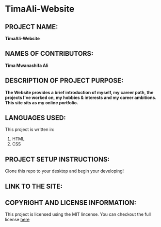 # TimaAli-Website
## **PROJECT NAME:**
__TimaAli-Website__

## **NAMES OF CONTRIBUTORS:**
__Tima Mwanashifa Ali__

## **DESCRIPTION OF PROJECT PURPOSE:**

__The Website provides a brief introduction of myself, my career path, the projects I've worked on, my hobbies & interests and my career ambitions. This site sits as my online portfolio.__

## **LANGUAGES USED:**

This project is written in:
1. HTML 
2. CSS

 ## **PROJECT SETUP INSTRUCTIONS:** 
Clone this repo to your desktop and begin your developing!


 ## **LINK TO THE SITE:**
 
 
 ## **COPYRIGHT AND LICENSE INFORMATION:**
 This project is licensed using the MIT lincense.
 You can checkout the full license [here](https://github.com/timaali/TimaAli-Website/blob/master/LICENSE.md)

